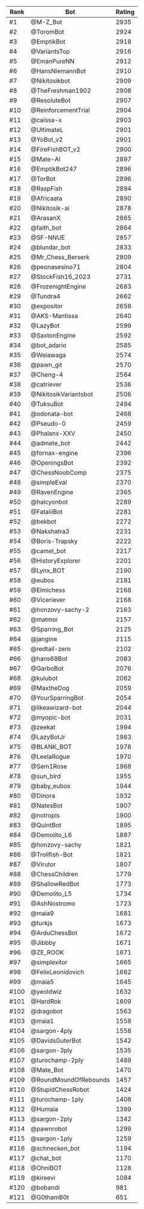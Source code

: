 Rank|Bot|Rating
---|---|---
#1|@M-Z_Bot|2935
#2|@ToromBot|2924
#3|@EmptikBot|2918
#4|@VariantsTop|2916
#5|@EmanPureNN|2912
#6|@HansNiemannBot|2910
#7|@Nikitosikbot|2909
#8|@TheFreshman1902|2908
#9|@ResoluteBot|2907
#10|@ReinforcementTrial|2904
#11|@caissa-x|2903
#12|@UltimateL|2901
#13|@YoBot_v2|2901
#14|@FireFishBOT_v2|2900
#15|@Mate-AI|2897
#16|@EmptikBot247|2896
#17|@TorBot|2896
#18|@RaspFish|2894
#19|@Africaata|2890
#20|@Nikitosik-ai|2878
#21|@ArasanX|2865
#22|@faith_bot|2864
#23|@SF-NNUE|2857
#24|@blundar_bot|2833
#25|@Mr_Chess_Berserk|2809
#26|@peonasesino71|2804
#27|@StockFish16_2023|2731
#28|@FrozenightEngine|2683
#29|@Tundra4|2662
#30|@expositor|2658
#31|@AKS-Mantissa|2640
#32|@LazyBot|2599
#33|@SaxtonEngine|2592
#34|@bot_adario|2585
#35|@Weiawaga|2574
#36|@pawn_git|2570
#37|@Cheng-4|2564
#38|@catriever|2536
#39|@NikitosikVariantsbot|2506
#40|@TuksuBot|2494
#41|@odonata-bot|2468
#42|@Pseudo-0|2459
#43|@Phalanx-XXV|2450
#44|@admete_bot|2442
#45|@fornax-engine|2396
#46|@OpeningsBot|2392
#47|@ChessNoobComp|2375
#48|@simpleEval|2370
#49|@RavenEngine|2365
#50|@halcyonbot|2289
#51|@FataliiBot|2281
#52|@bekbot|2272
#53|@Nakshatra3|2231
#54|@Boris-Trapsky|2222
#55|@camel_bot|2217
#56|@HistoryExplorer|2201
#57|@Lynx_BOT|2190
#58|@eubos|2181
#59|@Elmichess|2168
#60|@Viceriever|2168
#61|@honzovy-sachy-2|2163
#62|@matmoi|2157
#63|@Sparring_Bot|2125
#64|@jangine|2115
#65|@redtail-zero|2102
#66|@hans68Bot|2083
#67|@GarboBot|2076
#68|@kulubot|2062
#69|@MaxtheDog|2059
#70|@YourSparringBot|2054
#71|@likeawizard-bot|2044
#72|@myopic-bot|2031
#73|@zeekat|1994
#74|@LazyBotJr|1983
#75|@BLANK_BOT|1978
#76|@LeelaRogue|1970
#77|@Sem1Rose|1968
#78|@sun_bird|1955
#79|@baby_eubos|1944
#80|@Dinora|1932
#81|@NatesBot|1907
#82|@notropis|1900
#83|@QuintBot|1895
#84|@Demolito_L6|1887
#85|@honzovy-sachy|1821
#86|@Trollfish-Bot|1821
#87|@Virutor|1807
#88|@ChessChildren|1779
#89|@ShallowRedBot|1773
#90|@Demolito_L5|1734
#91|@AshNostromo|1723
#92|@maia9|1681
#93|@turkjs|1673
#94|@ArduChessBot|1672
#95|@Jibbby|1671
#96|@ZE_ROOK|1671
#97|@simplexitor|1665
#98|@FelixLeonidovich|1662
#99|@maia5|1645
#100|@yeoldwiz|1632
#101|@HardRok|1609
#102|@dragobot|1563
#103|@maia1|1558
#104|@sargon-4ply|1558
#105|@DavidsGuterBot|1542
#106|@sargon-3ply|1535
#107|@turochamp-2ply|1489
#108|@Mate_Bot|1470
#109|@RoundMoundOfRebounds|1457
#110|@StupidChessRobot|1424
#111|@turochamp-1ply|1408
#112|@Humaia|1399
#113|@sargon-2ply|1342
#114|@pawnrobot|1299
#115|@sargon-1ply|1259
#116|@schnecken_bot|1194
#117|@chat_bot|1170
#118|@OhniBOT|1128
#119|@kireevi|1084
#120|@bobandi|981
#121|@G0thamB0t|651
